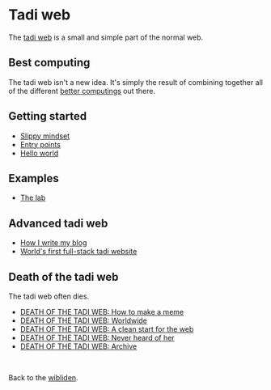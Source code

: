 # Tadi web

The [tadi web](https://tadiweb.com) is a small and simple part of the normal web.

## Best computing

The tadi web isn't a new idea. It's simply the result of combining together all of the different [better computings](/wikiblogarden/better-computing) out there.

## Getting started

- [Slippy mindset](https://tadiweb.com)
- [Entry points](entry-points)
- [Hello world](hello-world)

## Examples

- [The lab](/lab)

## Advanced tadi web

- [How I write my blog](https://www.todepond.com/wikiblogarden/my-wikiblogarden/demo)
- [World's first full-stack tadi website](/wikiblogarden/tadi-web/fame/facts)

## Death of the tadi web

The tadi web often dies.

- [DEATH OF THE TADI WEB: How to make a meme](death-meme)
- [DEATH OF THE TADI WEB: Worldwide](death/worldwide)
- [DEATH OF THE TADI WEB: A clean start for the web](death/clean-start)
- [DEATH OF THE TADI WEB: Never heard of her](death/who)
- [DEATH OF THE TADI WEB: Archive](death/archive)

<br>

Back to the [wibliden](/wikiblogarden).
